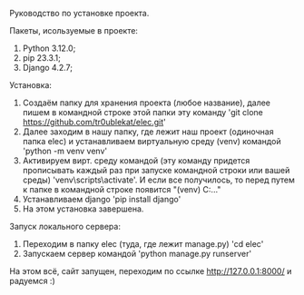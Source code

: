 Руководство по установке проекта.

Пакеты, исользуемые в проекте:
1) Python 3.12.0;
2) pip 23.3.1;
3) Django 4.2.7;

Установка:
1) Создаём папку для хранения проекта (любое название), далее пишем в командной строке этой папки эту команду 'git clone https://github.com/tr0ublekat/elec.git'
2) Далее заходим в нашу папку, где лежит наш проект (одиночная папка elec) и устанавливаем виртуальную среду (venv) командой 'python -m venv venv'
3) Активируем вирт. среду командой (эту команду придется прописывать каждый раз при запуске командной строки или вашей среды) 'venv\scripts\activate'. И если все получилось, то перед путем к папке в командной строке появится "(venv) C:\..."
4) Устанавливаем django 'pip install django'
5) На этом установка завершена.

Запуск локального сервера:
1) Переходим в папку elec (туда, где лежит manage.py) 'cd elec'
2) Запускаем сервер командой 'python manage.py runserver'

На этом всё, сайт запущен, переходим по ссылке http://127.0.0.1:8000/ и радуемся :)




  
  
  


